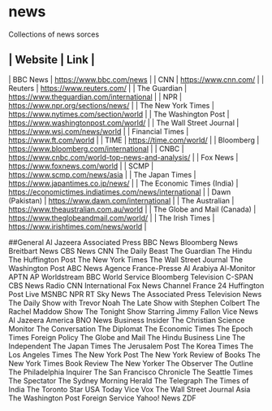 # news
Collections of news sorces

| Website	| Link |
-----------------------------------------
| BBC News |	https://www.bbc.com/news |
| CNN	| https://www.cnn.com/ |
| Reuters |	https://www.reuters.com/ |
| The Guardian |	https://www.theguardian.com/international |
| NPR |	https://www.npr.org/sections/news/ |
| The New York Times |	https://www.nytimes.com/section/world |
| The Washington Post |	https://www.washingtonpost.com/world/ |
| The Wall Street Journal |	https://www.wsj.com/news/world |
| Financial Times |	https://www.ft.com/world |
| TIME |	https://time.com/world/ |
| Bloomberg |	https://www.bloomberg.com/international |
| CNBC |	https://www.cnbc.com/world-top-news-and-analysis/ |
| Fox News |	https://www.foxnews.com/world |
| SCMP |	https://www.scmp.com/news/asia |
| The Japan Times |	https://www.japantimes.co.jp/news/ |
| The Economic Times (India) |	https://economictimes.indiatimes.com/news/international |
| Dawn (Pakistan) |	https://www.dawn.com/international |
| The Australian |	https://www.theaustralian.com.au/world |
| The Globe and Mail (Canada) |	https://www.theglobeandmail.com/world/ |
| The Irish Times |	https://www.irishtimes.com/news/world |


##General
Al Jazeera
Associated Press
BBC News
Bloomberg News
Breitbart News
CBS News
CNN
The Daily Beast
The Guardian
The Hindu
The Huffington Post
The New York Times
The Wall Street Journal
The Washington Post
ABC News
Agence France-Presse
Al Arabiya
Al-Monitor
APTN
AP Worldstream
BBC World Service
Bloomberg Television
C-SPAN
CBS News Radio
CNN International
Fox News Channel
France 24
Huffington Post Live
MSNBC
NPR
RT
Sky News
The Associated Press Television News
The Daily Show with Trevor Noah
The Late Show with Stephen Colbert
The Rachel Maddow Show
The Tonight Show Starring Jimmy Fallon
Vice News
Al Jazeera America
BNO News
Business Insider
The Christian Science Monitor
The Conversation
The Diplomat
The Economic Times
The Epoch Times
Foreign Policy
The Globe and Mail
The Hindu Business Line
The Independent
The Japan Times
The Jerusalem Post
The Korea Times
The Los Angeles Times
The New York Post
The New York Review of Books
The New York Times Book Review
The New Yorker
The Observer
The Outline
The Philadelphia Inquirer
The San Francisco Chronicle
The Seattle Times
The Spectator
The Sydney Morning Herald
The Telegraph
The Times of India
The Toronto Star
USA Today
Vice
Vox
The Wall Street Journal Asia
The Washington Post Foreign Service
Yahoo! News
ZDF
